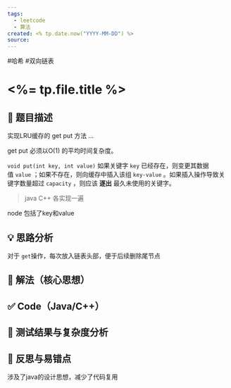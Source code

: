 ```yaml
---
tags:
  - leetcode
  - 算法
created: <% tp.date.now("YYYY-MM-DD") %>
source:
---
```

#哈希 #双向链表

# <%= tp.file.title %>

## 📘 题目描述


实现LRU缓存的 get put 方法  ...

get put 必须以O(1) 的平均时间复杂度。

`void put(int key, int value)` 如果关键字 `key` 已经存在，则变更其数据值 `value` ；如果不存在，则向缓存中插入该组 `key-value` 。如果插入操作导致关键字数量超过 `capacity` ，则应该 **逐出** 最久未使用的关键字。

> java C++ 各实现一遍
> 

node 包括了key和value
## 💡 思路分析

对于 `get`操作，每次放入链表头部，便于后续删除尾节点

## 🧠 解法（核心思想）

## ✅ Code（Java/C++）

## 🧪 测试结果与复杂度分析

## 🔄 反思与易错点

涉及了java的设计思想，减少了代码复用
